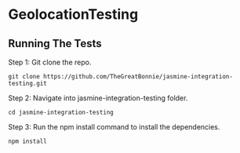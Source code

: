 # GeolocationTesting

## Running The Tests
Step 1: Git clone the repo.
```
git clone https://github.com/TheGreatBonnie/jasmine-integration-testing.git
```

Step 2: Navigate into jasmine-integration-testing folder.
```
cd jasmine-integration-testing
```

Step 3: Run the npm install command to install the dependencies.
```
npm install
```
